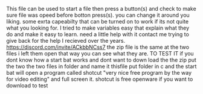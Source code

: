 This file can be used to start a file then press a button(s) 
and check to make sure file was opeed before botton press(s).
you can change it around  you liking.
some exrta capeabilty that can be turned on to work if its not quite what you looking for.
I tried to make variables easy that explain what they do and make it easy to learn.
need a little help with it contact me trying to give back for the help I recieved over the years. 
https://discord.com/invite/ACkbbNCss7
the zip file is the same at the two files  i left them open that way you can see what they are. 
TO TEST IT if you dont know how a start bat works and dont want to down load the the zip put the two the two files in folder and name it thisfile 
put folder in c and the start bat will open a program called shotcut "very nice free program by the way for video editing" and full screen it. 
shotcut is free openware if you want to download to test

